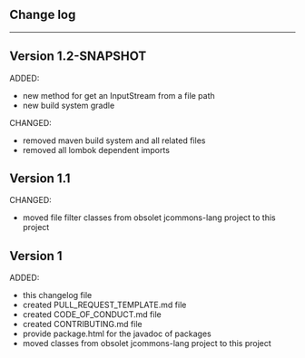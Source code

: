 ## Change log
----------------------

Version 1.2-SNAPSHOT
-------------

ADDED:
 
- new method for get an InputStream from a file path 
- new build system gradle

CHANGED:

- removed maven build system and all related files
- removed all lombok dependent imports

Version 1.1
-------------

CHANGED:

-  moved file filter classes from obsolet jcommons-lang project to this project

Version 1
-------------

ADDED:
 
- this changelog file
- created PULL_REQUEST_TEMPLATE.md file
- created CODE_OF_CONDUCT.md file
- created CONTRIBUTING.md file
- provide package.html for the javadoc of packages
- moved classes from obsolet jcommons-lang project to this project


